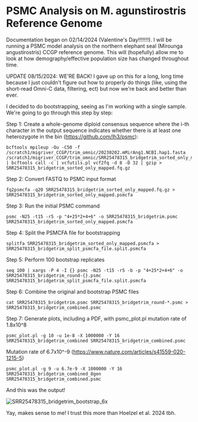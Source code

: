 # PSMC Analysis on M. agunstirostris Reference Genome
Documentation began on  02/14/2024 (Valentine's Day!!!!!!!). I will be running a PSMC model analysis on the northern elephant seal (Mirounga angustirostris) CCGP reference genome. This will (hopefully) allow me to look at how demography/effective population size has changed throughout time. 

UPDATE 08/15/2024: WE'RE BACK! I gave up on this for a long, long time because I just couldn't figure out how to properly do things (like, using the short-read Omni-C data, filtering, ect) but now we're back and better than ever. 

I decided to do bootstrapping, seeing as I'm working with a single sample. We're going to go through this step by step: 

Step 1: Create a whole-genome diploid consensus sequence where the i-th character in the output sequence indicates whether there is at least one heterozygote in the bin (https://github.com/lh3/psmc):

    bcftools mpileup -Ou -C50 -f /scratch1/migriver_CCGP/trim_omnic/20230202.mMirAng1.NCBI.hap1.fasta /scratch1/migriver_CCGP/trim_omnic/SRR25478315_bridgetrim_sorted_only_mapped.bam | bcftools call -c | vcfutils.pl vcf2fq -d 8 -D 32 | gzip > SRR25478315_bridgetrim_sorted_only_mapped.fq.gz
Step 2: Convert FASTQ to PSMC input format

    fq2psmcfa -q20 SRR25478315_bridgetrim_sorted_only_mapped.fq.gz > SRR25478315_bridgetrim_sorted_only_mapped.psmcfa
Step 3: Run the initial PSMC command
    
    psmc -N25 -t15 -r5 -p "4+25*2+4+6" -o SRR25478315_bridgetrim.psmc SRR25478315_bridgetrim_sorted_only_mapped.psmcfa
Step 4: Split the PSMCFA file for bootstrapping

    splitfa SRR25478315_bridgetrim_sorted_only_mapped.psmcfa > SRR25478315_bridgetrim_split_psmcfa_file.split.psmcfa
Step 5: Perform 100 bootstrap replicates

    seq 100 | xargs -P 4 -I {} psmc -N25 -t15 -r5 -b -p "4+25*2+4+6" -o SRR25478315_bridgetrim_round-{}.psmc SRR25478315_bridgetrim_split_psmcfa_file.split.psmcfa
Step 6: Combine the original and bootstrap PSMC files

    cat SRR25478315_bridgetrim.psmc SRR25478315_bridgetrim_round-*.psmc > SRR25478315_bridgetrim_combined.psmc
Step 7: Generate plots, including a PDF, with psmc_plot.pl
mutation rate of 1.8x10^8 

    psmc_plot.pl -g 10 -u 1e-8 -X 1000000 -Y 16 SRR25478315_bridgetrim_combined SRR25478315_bridgetrim_combined.psmc

Mutation rate of 6.7x10^-9 (https://www.nature.com/articles/s41559-020-1215-5) 

    psmc_plot.pl -g 9 -u 6.7e-9 -X 1000000 -Y 16 SRR25478315_bridgetrim_combined_8gen SRR25478315_bridgetrim_combined.psmc

And this was the output! 

![SRR25478315_bridgetrim_bootstrap_6x](https://github.com/user-attachments/assets/82e8b792-a0a1-4367-8323-7ccc6d6c97d9)

Yay, makes sense to me! I trust this more than Hoelzel et al. 2024 tbh. 

